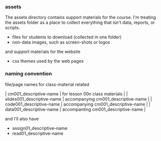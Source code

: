 ### assets

The assets directory contains support materials for the course. I'm treating the assets folder as a place to collect everything that isn't data, reports, or scripts. 

- files for students to download (collected in one folder) 
- non-data images, such as screen-shots or logos 

and support materials for the website

- css themes used by the web pages 


### naming convention 

file/page names for class-material related


| cm001_descriptive-name     | for lesson 00n class materials |
| slides001_descriptive-name | accompanying cm001_descriptive-name |
| code001_descriptive-name   | accompanying cm001_descriptive-name |
| data001_descriptive-name   | accompanting cm001_descriptive-name |

and I'll also have

- assign01_descriptive-name 
- read01_descriptive-name 


